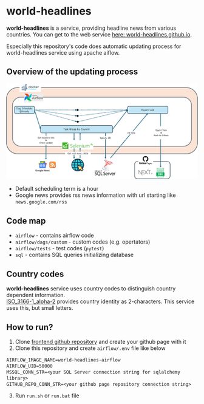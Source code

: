 # world-headlines
__world-headlines__ is a service, providing headline news from various countries. 
You can get to the web service [here: world-headlines.github.io](https://world-headlines.github.io).  
  
Especially this repository's code does automatic updating process for world-headlines service using apache aiflow. 

## Overview of the updating process
<img src="overview.png" width="800px"/>  

- Default scheduling term is a hour
- Google news provides rss news information with url starting like `news.google.com/rss`

## Code map
- `airflow` - contains airflow code
- `airflow/dags/custom` - custom codes (e.g. opertators)
- `airflow/tests` - test codes (`pytest`)
- `sql` - contains SQL queries initializing database

## Country codes
__world-headlines__ service uses country codes to distinguish country dependent information.  
[ISO_3166-1_alpha-2](https://en.wikipedia.org/wiki/ISO_3166-1_alpha-2) provides country identity as 2-characters. This service uses this, but small letters.  


## How to run?
1. Clone [frontend github repository](https://github.com/world-headlines/world-headlines.github.io) and create your github page with it
2. Clone this repository and create `airflow/.env` file like below
```.env
AIRFLOW_IMAGE_NAME=world-headlines-airflow
AIRFLOW_UID=50000
MSSQL_CONN_STR=<your SQL Server connection string for sqlalchemy library>
GITHUB_REPO_CONN_STR=<your github page repository connection string>
```
3. Run `run.sh` or `run.bat` file